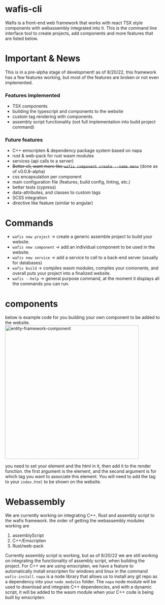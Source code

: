 # wafis-cli
Wafis is a front-end web framework that works with react TSX style components with webassembly integrated into it. This is the command line interface tool to create projects, add components and more features that are listed below. 

# Important & News
This is in a pre-alpha stage of development! as of 8/20/22, this framework has a few features working, but most of the features are broken or not even implemented. 
  ### Features implemented
  - TSX components
  - building the typescript and components to the website
  - custom tag rendering with components.
  - assembly script functionality (not full implementation into build project command)
  ### Future features
  - C++ emscripten & dependency package system based on napa
  - rust & web-pack for rust wasm modules
  - services (api calls to a server)
  - ~~Better cli, want more like `wafis component create --name menu`~~ (done as of v0.0.8-alpha)
  - css encapsulation per component
  - main configuration file (features, build config, linting, etc.)
  - better tests (cypress)
  - data-attributes, and classes to custom tags
  - SCSS integration
  - directive like feature (similar to angular)

# Commands
 - `wafis new project` -> create a generic assemble project to build your website.
 - `wafis new component` -> add an individual component to be used in the website.
 - `wafis new service` -> add a service to call to a back-end server (usually for databases)
 - `wafis build` -> compiles wasm modules, compiles your comonents, and overall puts your project into a finalized website.
 - `wafis --help` -> general purpose command, at the moment it displays all the commands you can run.
 
 # components
 below is example code for you building your own component to be added to the website.
 <img width="434" alt="entity-framework-component" src="https://user-images.githubusercontent.com/5156960/185767967-dc6e15da-ebe0-483d-9497-a9424df1ef08.png">
 
 you need to set your element and the html in it, then add it to the render function. the first argument is the element, and the second argument is for which tag you  want to associate this element. You will need to add the tag to your `index.html` to be shown on the website.
 
 # Webassembly
 We are currently working on integrating C++, Rust and assembly script to the wafis framework. the order of getting the webassembly modules working are
  1. assemblyScript
  2. C++/Emscripten
  3. Rust/web-pack
  
 Currently assembly script is working, but as of 8/20/22 we are still working on integrating the functionality of assembly script, when building the project.
 For C++ we are using emscripten, we have a feature to automatically install enscripten for windows and linux in the command `wafis-install`. `napa` is a node library 
 that allows us to install any git repo as a dependency into your `node_modules` folder. The `napa` node module will be used to download and integrate C++ dependencies, 
 and with a dynamic script, it will be added to the wasm module when your C++ code is being built by emscripten.
 
